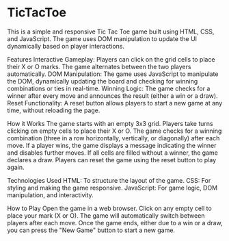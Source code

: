 # TicTacToe

This is a simple and responsive Tic Tac Toe game built using HTML, CSS, and JavaScript. The game uses DOM manipulation to update the UI dynamically based on player interactions.

Features
Interactive Gameplay: Players can click on the grid cells to place their X or O marks. The game alternates between the two players automatically.
DOM Manipulation: The game uses JavaScript to manipulate the DOM, dynamically updating the board and checking for winning combinations or ties in real-time.
Winning Logic: The game checks for a winner after every move and announces the result (either a win or a draw).
Reset Functionality: A reset button allows players to start a new game at any time, without reloading the page.

How it Works
The game starts with an empty 3x3 grid.
Players take turns clicking on empty cells to place their X or O.
The game checks for a winning combination (three in a row horizontally, vertically, or diagonally) after each move.
If a player wins, the game displays a message indicating the winner and disables further moves.
If all cells are filled without a winner, the game declares a draw.
Players can reset the game using the reset button to play again.

Technologies Used
HTML: To structure the layout of the game.
CSS: For styling and making the game responsive.
JavaScript: For game logic, DOM manipulation, and interactivity.

How to Play
Open the game in a web browser.
Click on any empty cell to place your mark (X or O).
The game will automatically switch between players after each move.
Once the game ends, either due to a win or a draw, you can press the "New Game" button to start a new game.
